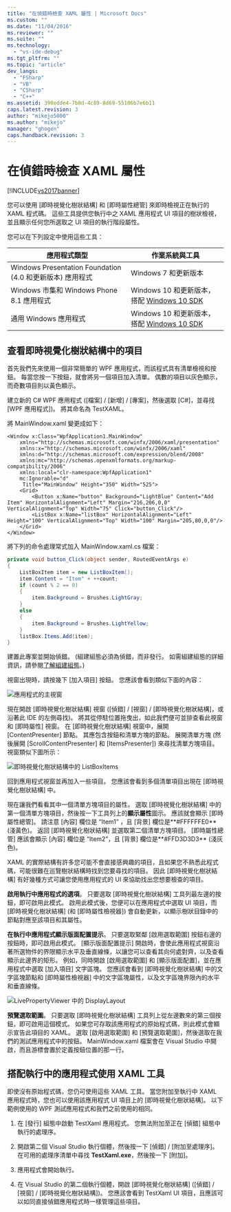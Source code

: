 ```yaml
---
title: "在偵錯時檢查 XAML 屬性 | Microsoft Docs"
ms.custom: ""
ms.date: "11/04/2016"
ms.reviewer: ""
ms.suite: ""
ms.technology: 
  - "vs-ide-debug"
ms.tgt_pltfrm: ""
ms.topic: "article"
dev_langs: 
  - "FSharp"
  - "VB"
  - "CSharp"
  - "C++"
ms.assetid: 390edde4-7b8d-4c89-8d69-55106b7e6b11
caps.latest.revision: 3
author: "mikejo5000"
ms.author: "mikejo"
manager: "ghogen"
caps.handback.revision: 3
---
```

# 在偵錯時檢查 XAML 屬性
[!INCLUDE[vs2017banner](../code-quality/includes/vs2017banner.md)]

您可以使用 \[即時視覺化樹狀結構\] 和 \[即時屬性總管\] 來即時檢視正在執行的 XAML 程式碼。  這些工具提供您執行中之 XAML 應用程式 UI 項目的樹狀檢視，並且顯示任何您所選取之 UI 項目的執行階段屬性。  
  
 您可以在下列設定中使用這些工具：  
  
|應用程式類型|作業系統與工具|  
|------------|-------------|  
|Windows Presentation Foundation \(4.0 和更新版本\) 應用程式|Windows 7 和更新版本|  
|Windows 市集和 Windows Phone 8.1 應用程式|Windows 10 和更新版本，搭配 [Windows 10 SDK](https://dev.windows.com/zh-tw/downloads/windows-10-sdk)|  
|通用 Windows 應用程式|Windows 10 和更新版本，搭配 [Windows 10 SDK](https://dev.windows.com/zh-tw/downloads/windows-10-sdk)|  
  
## 查看即時視覺化樹狀結構中的項目  
 首先我們先來使用一個非常簡單的 WPF 應用程式，而該程式具有清單檢視和按鈕。  每當您按一下按鈕，就會將另一個項目加入清單。  偶數的項目以灰色顯示，而奇數項目則以黃色顯示。  
  
 建立新的 C\# WPF 應用程式 \(\[檔案\] \/ \[新增\] \/ \[專案\]，然後選取 \[C\#\]，並尋找 \[WPF 應用程式\]\)。  將其命名為 TestXAML。  
  
 將 MainWindow.xaml 變更成如下：  
  
```xaml  
<Window x:Class="WpfApplication1.MainWindow"  
    xmlns="http://schemas.microsoft.com/winfx/2006/xaml/presentation"  
    xmlns:x="http://schemas.microsoft.com/winfx/2006/xaml"  
    xmlns:d="http://schemas.microsoft.com/expression/blend/2008"  
    xmlns:mc="http://schemas.openxmlformats.org/markup-compatibility/2006"  
    xmlns:local="clr-namespace:WpfApplication1"  
    mc:Ignorable="d"  
     Title="MainWindow" Height="350" Width="525">  
    <Grid>  
        <Button x:Name="button" Background="LightBlue" Content="Add Item" HorizontalAlignment="Left" Margin="216,206,0,0" VerticalAlignment="Top" Width="75" Click="button_Click"/>  
        <ListBox x:Name="listBox" HorizontalAlignment="Left" Height="100" VerticalAlignment="Top" Width="100" Margin="205,80,0,0"/>  
    </Grid>  
</Window>  
```  
  
 將下列的命令處理常式加入 MainWindow.xaml.cs 檔案：  
  
```c#  
private void button_Click(object sender, RoutedEventArgs e)  
{  
    ListBoxItem item = new ListBoxItem();  
    item.Content = "Item" + ++count;  
    if (count % 2 == 0)  
    {  
        item.Background = Brushes.LightGray;  
    }  
    else  
    {  
        item.Background = Brushes.LightYellow;  
    }  
    listBox.Items.Add(item);  
}  
```  
  
 建置此專案並開始偵錯。  \(組建組態必須為偵錯，而非發行。  如需組建組態的詳細資訊，請參閱[了解組建組態](../ide/understanding-build-configurations.md)。\)  
  
 視窗出現時，請按幾下 \[加入項目\] 按鈕。  您應該會看到類似下面的內容：  
  
 ![應用程式的主視窗](../debugger/media/livevisualtree-app.png "LiveVIsualTree\-App")  
  
 現在開啟 \[即時視覺化樹狀結構\] 視窗 \(\[偵錯\] \/ \[視窗\] \/ \[即時視覺化樹狀結構\]，或沿著此 IDE 的左側尋找\)。  將其從停駐位置拖曳出，如此我們便可並排查看此視窗和 \[即時屬性\] 視窗。  在 \[即時視覺化樹狀結構\] 視窗中，展開 \[ContentPresenter\] 節點。  其應包含按鈕和清單方塊的節點。  展開清單方塊 \(然後展開 \[ScrollContentPresenter\] 和 \[ItemsPresenter\]\) 來尋找清單方塊項目。  視窗類似下圖所示：  
  
 ![即時視覺化樹狀結構中的 ListBoxItems](../debugger/media/livevisualtree-listboxitems.png "LiveVisualTree\-ListBoxItems")  
  
 回到應用程式視窗並再加入一些項目。  您應該會看到多個清單項目出現在 \[即時視覺化樹狀結構\] 中。  
  
 現在讓我們看看其中一個清單方塊項目的屬性。  選取 \[即時視覺化樹狀結構\] 中的第一個清單方塊項目，然後按一下工具列上的**顯示屬性**圖示。  應該就會顯示 \[即時屬性總管\]。  請注意 \[內容\] 欄位是 “Item1” ，且 \[背景\] 欄位是**\#FFFFFFE0** \(淺黃色\)。  返回 \[即時視覺化樹狀結構\] 並選取第二個清單方塊項目。  \[即時屬性總管\] 應該會顯示 \[內容\] 欄位是 “Item2”，且 \[背景\] 欄位是**\#FFD3D3D3** \(淺灰色\)。  
  
 XAML 的實際結構有許多您可能不會直接感興趣的項目，且如果您不熟悉此程式碼，可能很難在巡覽樹狀結構時找到您要尋找的項目。  因此 \[即時視覺化樹狀結構\] 有好幾種方式可讓您使用應用程式的 UI 來協助找出您想要檢查的項目。  
  
 **啟用執行中應用程式的選項**。  只要選取 \[即時視覺化樹狀結構\] 工具列最左邊的按鈕，即可啟用此模式。  啟用此模式後，您便可以在應用程式中選取 UI 項目，而 \[即時視覺化樹狀結構\] \(和 \[即時屬性檢視器\]\) 會自動更新，以顯示樹狀目錄中的節點對應至該項目和其屬性。  
  
 **在執行中應用程式顯示版面配置提示**。  只要選取緊鄰 \[啟用選取範圍\] 按鈕右邊的按鈕時，即可啟用此模式。  \[顯示版面配置提示\] 開啟時，會使此應用程式視窗沿著所選物件的界限顯示水平及垂直線條，以讓您可以查看其向何處對齊，以及查看顯示此邊界的矩形。  例如，同時開啟 \[啟用選取範圍\] 和 \[顯示版面配置\]，並在應用程式中選取 \[加入項目\] 文字區塊。  您應該會看到 \[即時視覺化樹狀結構\] 中的文字區塊節點和 \[即時屬性檢視器\] 中的文字區塊屬性，以及文字區塊界限內的水平和垂直線條。  
  
 ![LivePropertyViewer 中的 DisplayLayout](../debugger/media/livevisualtreelivepropertyviewer-displaylayout.png "LiveVisualTreeLivePropertyViewer\-DisplayLayout")  
  
 **預覽選取範圍**。  只要選取 \[即時視覺化樹狀結構\] 工具列上從左邊數來的第三個按鈕，即可啟用這個模式。  如果您可存取該應用程式的原始程式碼，則此模式會顯示宣告此項目的 XAML。  選取 \[啟用選取範圍\] 和 \[預覽選取範圍\]，然後選取在我們的測試應用程式中的按鈕。  MainWindow.xaml 檔案會在 Visual Studio 中開啟，而且游標會置於定義按鈕位置的那一行。  
  
## 搭配執行中的應用程式使用 XAML 工具  
 即使沒有原始程式碼，您仍可使用這些 XAML 工具。  當您附加至執行中 XAML 應用程式時，您也可以使用該應用程式 UI 項目上的 \[即時視覺化樹狀結構\]。  以下範例使用的 WPF 測試應用程式和我們之前使用的相同。  
  
1.  在 \[發行\] 組態中啟動 TestXaml 應用程式。  您無法附加至正在 \[偵錯\] 組態中執行的處理序。  
  
2.  開啟第二個 Visual Studio 執行個體，然後按一下 \[偵錯\] \/ \[附加至處理序\]。  在可用的處理序清單中尋找 **TestXaml.exe**，然後按一下 \[附加\]。  
  
3.  應用程式會開始執行。  
  
4.  在 Visual Studio 的第二個執行個體，開啟 \[即時視覺化樹狀結構\] \(\[偵錯\] \/ \[視窗\] \/ \[即時視覺化樹狀結構\]\)。  您應該會看到 TestXaml UI 項目，且應該可以如同直接偵錯應用程式時一樣管理這些項目。